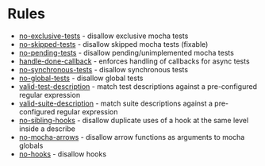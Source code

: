 # Rules

* [no-exclusive-tests](no-exclusive-tests.md) - disallow exclusive mocha tests
* [no-skipped-tests](no-skipped-tests.md) - disallow skipped mocha tests (fixable)
* [no-pending-tests](no-pending-tests.md) - disallow pending/unimplemented mocha tests
* [handle-done-callback](handle-done-callback.md) - enforces handling of callbacks for async tests
* [no-synchronous-tests](no-synchronous-tests.md) - disallow synchronous tests
* [no-global-tests](no-global-tests.md) - disallow global tests
* [valid-test-description](valid-test-description.md) - match test descriptions against a pre-configured regular expression
* [valid-suite-description](valid-suite-description.md) - match suite descriptions against a pre-configured regular expression
* [no-sibling-hooks](no-sibling-hooks.md) - disallow duplicate uses of a hook at the same level inside a describe
* [no-mocha-arrows](no-mocha-arrows.md) - disallow arrow functions as arguments to mocha globals
* [no-hooks](no-hooks.md) - disallow hooks
